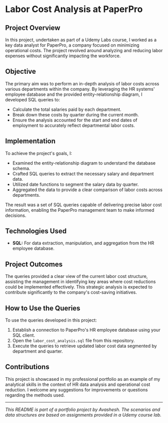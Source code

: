 # Labor Cost Analysis at PaperPro

## Project Overview

In this project, undertaken as part of a Udemy Labs course, I worked as a key data analyst for PaperPro, a company focused on minimizing operational costs. The project revolved around analyzing and reducing labor expenses without significantly impacting the workforce.

## Objective

The primary aim was to perform an in-depth analysis of labor costs across various departments within the company. By leveraging the HR systems' employee database and the provided entity-relationship diagram, I developed SQL queries to:

- Calculate the total salaries paid by each department.
- Break down these costs by quarter during the current month.
- Ensure the analysis accounted for the start and end dates of employment to accurately reflect departmental labor costs.

## Implementation

To achieve the project's goals, I:

- Examined the entity-relationship diagram to understand the database schema.
- Crafted SQL queries to extract the necessary salary and department data.
- Utilized date functions to segment the salary data by quarter.
- Aggregated the data to provide a clear comparison of labor costs across departments.

The result was a set of SQL queries capable of delivering precise labor cost information, enabling the PaperPro management team to make informed decisions.

## Technologies Used

- **SQL:** For data extraction, manipulation, and aggregation from the HR employee database.

## Project Outcomes

The queries provided a clear view of the current labor cost structure, assisting the management in identifying key areas where cost reductions could be implemented effectively. This strategic analysis is expected to contribute significantly to the company's cost-saving initiatives.

## How to Use the Queries

To use the queries developed in this project:

1. Establish a connection to PaperPro's HR employee database using your SQL client.
2. Open the `labor_cost_analysis.sql` file from this repository.
3. Execute the queries to retrieve updated labor cost data segmented by department and quarter.

## Contributions

This project is showcased in my professional portfolio as an example of my analytical skills in the context of HR data analysis and operational cost reduction. I welcome any suggestions for improvements or questions regarding the methods used.

---

*This README is part of a portfolio project by Avashesh. The scenarios and data structures are based on assignments provided in a Udemy course lab.*
